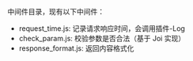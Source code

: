 中间件目录，现有以下中间件：
- request_time.js: 记录请求响应时间，会调用插件-Log
- check_param.js: 校验参数是否合法（基于 Joi 实现）
- response_format.js: 返回内容格式化